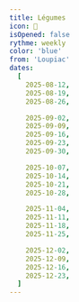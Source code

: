 ```yaml
---
title: Légumes
icon: 🥕
isOpened: false
rythme: weekly
color: 'blue'
from: 'Loupiac'
dates:
  [
    2025-08-12,
    2025-08-19,
    2025-08-26,

    2025-09-02,
    2025-09-09,
    2025-09-16,
    2025-09-23,
    2025-09-30,

    2025-10-07,
    2025-10-14,
    2025-10-21,
    2025-10-28,

    2025-11-04,
    2025-11-11,
    2025-11-18,
    2025-11-25,

    2025-12-02,
    2025-12-09,
    2025-12-16,
    2025-12-23,
  ]
---
```

